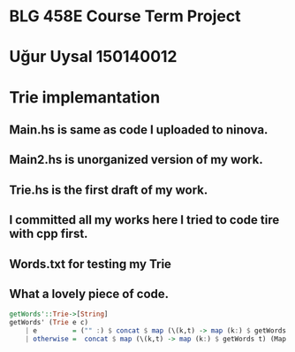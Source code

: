 # BLG 458E Course Term Project

# Uğur Uysal 150140012
# Trie implemantation


## Main.hs is same as code I uploaded to ninova.
## Main2.hs is unorganized version of my work.
## Trie.hs is the first draft of my work.
## I committed all my works here I tried to code tire with cpp first.
## Words.txt for testing my Trie


## What a lovely piece of code.
```haskell
getWords'::Trie->[String]
getWords' (Trie e c)
    | e         = ("" :) $ concat $ map (\(k,t) -> map (k:) $ getWords t) (Map.toList c)
    | otherwise =  concat $ map (\(k,t) -> map (k:) $ getWords t) (Map.toList c)
```